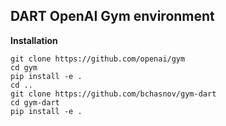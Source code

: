 ## DART OpenAI Gym environment

**Installation**
```
git clone https://github.com/openai/gym
cd gym
pip install -e .
cd ..
git clone https://github.com/bchasnov/gym-dart
cd gym-dart
pip install -e .
```
